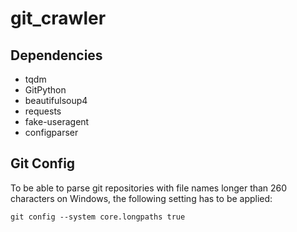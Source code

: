 # git_crawler

## Dependencies

* tqdm
* GitPython
* beautifulsoup4
* requests
* fake-useragent
* configparser

## Git Config

To be able to parse git repositories with file names longer than 260 characters on Windows, the following setting has to be applied:

```git config --system core.longpaths true```
